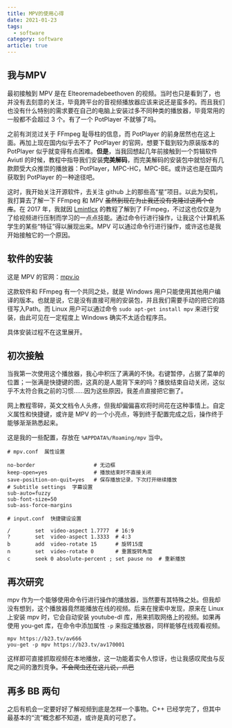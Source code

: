 ```yaml
---
title: MPV的使用心得
date: 2021-01-23
tags:
  - software
category: software
article: true
---
```

## 我与MPV
最初接触到 MPV 是在 Elteoremadebeethoven 的视频。当时也只是看到了，也并没有去刻意的关注，毕竟跨平台的音视频播放器应该来说还是蛮多的。而且我们也没有什么特别的需求要在自己的电脑上安装过多不同种类的播放器，毕竟常用的一般都不会超过 3 个。有了一个 PotPlayer 不就够了吗。
<!--more-->
之前有浏览过关于 FFmpeg 耻辱柱的信息，而 PotPlayer 的前身居然也在这上面。再加上现在国内似乎去不了 PotPlayer 的官网，想要下载到较为原装版本的 PotPlayer 似乎就变得有点困难。**但是**，当我回想起几年前接触到一个剪辑软件 Aviutl 的时候，教程中指导我们安装**完美解码**，而完美解码的安装包中就恰好有几款颇受大众推崇的播放器：PotPlayer，MPC-HC，MPC-BE。或许这也是在国内获取到 PotPlayer 的一种途径吧。

这时，我开始关注开源软件，去关注 github 上的那些高“星”项目。以此为契机，我打算去了解一下 FFmpeg 和 MPV ~~虽然到现在为止我还没有克隆过这两个仓库~~。在 2017 年，我就因 [Lmintlcx](https://github.com/lmintlcx) 的教程了解到了 FFmpeg，不过这也仅仅是为了给视频进行压制而学习的一点点技能。通过命令行进行操作，让我这个计算机系学生的某些“特征”得以展现出来。MPV 可以通过命令行进行操作，或许这也是我开始接触它的一个原因。

## 软件的安装

这是 MPV 的官网：[mpv.io](https://mpv.io)

这款软件和 FFmpeg 有一个共同之处，就是 Windows 用户只能使用其他用户编译的版本。也就是说，它是没有直接可用的安装包，并且我们需要手动的把它的路径写入Path。而 Linux 用户可以通过命令 `sudo apt-get install mpv` 来进行安装，由此可见在一定程度上 Windows 确实不太适合程序员。

具体安装过程不在这里展开。

## 初次接触

当我第一次使用这个播放器，我心中积压了满满的不快。右键暂停，占据了菜单的位置；一张满是快捷键的图，这真的是人能背下来的吗？播放结束自动关闭，这似乎不太符合我之前的习惯……因为这些原因，我差点直接把它删了。

网上教程零碎，英文文档令人头疼，但我却偏偏喜欢将时间花在这种事情上。自定义属性和快捷键，或许是 MPV 的一个小亮点，等到终于配置完成之后，操作终于能够渐渐熟悉起来。

这是我的一些配置，存放在 `%APPDATA%/Roaming/mpv` 当中。

```text
# mpv.conf  属性设置

no-border                   # 无边框
keep-open=yes               # 播放结束时不直接关闭
save-position-on-quit=yes   # 保存播放记录，下次打开继续播放
# Subtitle settings  字幕设置
sub-auto=fuzzy
sub-font-size=50
sub-ass-force-margins
```

```text
# input.conf  快捷键设设置

/        set  video-aspect 1.7777  # 16:9
?        set  video-aspect 1.3333  # 4:3
b        add  video-rotate 15      # 旋转15度
n        set  video-rotate 0       # 重置旋转角度
c        seek 0 absolute-percent ; set pause no  # 重新播放
```

## 再次研究

mpv 作为一个能够使用命令行进行操作的播放器，当然要有其特殊之处。但我却没有想到，这个播放器竟然能播放在线的视频。后来在搜索中发现，原来在 Linux 上安装 mpv 时，它会自动安装 youtube-dl 库，用来抓取网络上的视频。如果再使用 you-get 库，在命令中添加属性 `-p` 来指定播放器，同样能够在线观看视频。

```shell
mpv https://b23.tv/av666
you-get -p mpv https://b23.tv/av170001
```
这样即可直接抓取视频在本地播放，这一功能着实令人惊讶，也让我感叹爬虫与反爬之间的激烈竞争。~~不会爬虫还在这儿说，爪巴~~

## 再多 BB 两句

之后有机会一定要好好了解视频到底是怎样一个事物。C++ 已经学完了，但其中最基本的“流”概念都不知道，或许是真的可悲了。
